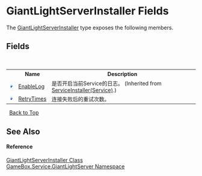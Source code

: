 # GiantLightServerInstaller Fields
 

The <a href="c68eb6ba-3a28-9f0b-3135-6f3090d5a8e2">GiantLightServerInstaller</a> type exposes the following members.


## Fields
&nbsp;<table><tr><th></th><th>Name</th><th>Description</th></tr><tr><td>![Public field](media/pubfield.gif "Public field")</td><td><a href="9b019c9b-e3ab-639c-6aa4-31d2ec102c25">EnableLog</a></td><td>
是否开启当前Service的日志。
 (Inherited from <a href="94bba800-fb2b-c640-1eb8-331777976773">ServiceInstaller(Service)</a>.)</td></tr><tr><td>![Public field](media/pubfield.gif "Public field")</td><td><a href="7586f7c5-7b44-46b7-e91e-da14f512e9e7">RetryTimes</a></td><td>
连接失败后的重试次数。</td></tr></table>&nbsp;
<a href="#giantlightserverinstaller-fields">Back to Top</a>

## See Also


#### Reference
<a href="c68eb6ba-3a28-9f0b-3135-6f3090d5a8e2">GiantLightServerInstaller Class</a><br /><a href="df9677b3-bd7e-17b5-92ff-651277bf4c03">GameBox.Service.GiantLightServer Namespace</a><br />
